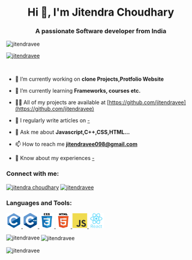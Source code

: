<h1 align="center">Hi 👋, I'm Jitendra Choudhary</h1>
<h3 align="center">A passionate Software developer from India</h3>

<p align="left"> <img src="https://komarev.com/ghpvc/?username=jitendravee&label=Profile%20views&color=0e75b6&style=flat" alt="jitendravee" /> </p>

<p align="left"> <a href="https://github.com/ryo-ma/github-profile-trophy"><img src="https://github-profile-trophy.vercel.app/?username=jitendravee" alt="jitendravee" /></a> </p>

<p align="left"> <a href="https://twitter.com/" target="blank"><img src="https://img.shields.io/twitter/follow/?logo=twitter&style=for-the-badge" alt="" /></a> </p>

- 🔭 I’m currently working on **clone Projects,Protfolio Website**

- 🌱 I’m currently learning **Frameworks, courses etc.**

- 👨‍💻 All of my projects are available at [https://github.com/jitendravee](https://github.com/jitendravee)

- 📝 I regularly write articles on [-](-)

- 💬 Ask me about **Javascript,C++,CSS,HTML...**

- 📫 How to reach me **jitendravee098@gmail.com**

- 📄 Know about my experiences [-](-)

<h3 align="left">Connect with me:</h3>
<p align="left">
<a href="https://linkedin.com/in/jitendra choudhary" target="blank"><img align="center" src="https://raw.githubusercontent.com/rahuldkjain/github-profile-readme-generator/master/src/images/icons/Social/linked-in-alt.svg" alt="jitendra choudhary" height="30" width="40" /></a>
<a href="https://instagram.com/jitendravee" target="blank"><img align="center" src="https://raw.githubusercontent.com/rahuldkjain/github-profile-readme-generator/master/src/images/icons/Social/instagram.svg" alt="jitendravee" height="30" width="40" /></a>
</p>

<h3 align="left">Languages and Tools:</h3>
<p align="left"> <a href="https://www.cprogramming.com/" target="_blank" rel="noreferrer"> <img src="https://raw.githubusercontent.com/devicons/devicon/master/icons/c/c-original.svg" alt="c" width="40" height="40"/> </a> <a href="https://www.w3schools.com/cpp/" target="_blank" rel="noreferrer"> <img src="https://raw.githubusercontent.com/devicons/devicon/master/icons/cplusplus/cplusplus-original.svg" alt="cplusplus" width="40" height="40"/> </a> <a href="https://www.w3schools.com/css/" target="_blank" rel="noreferrer"> <img src="https://raw.githubusercontent.com/devicons/devicon/master/icons/css3/css3-original-wordmark.svg" alt="css3" width="40" height="40"/> </a> <a href="https://www.w3.org/html/" target="_blank" rel="noreferrer"> <img src="https://raw.githubusercontent.com/devicons/devicon/master/icons/html5/html5-original-wordmark.svg" alt="html5" width="40" height="40"/> </a> <a href="https://developer.mozilla.org/en-US/docs/Web/JavaScript" target="_blank" rel="noreferrer"> <img src="https://raw.githubusercontent.com/devicons/devicon/master/icons/javascript/javascript-original.svg" alt="javascript" width="40" height="40"/> </a> <a href="https://reactjs.org/" target="_blank" rel="noreferrer"> <img src="https://raw.githubusercontent.com/devicons/devicon/master/icons/react/react-original-wordmark.svg" alt="react" width="40" height="40"/> </a> </p>



<p><img align="left" src="https://github-readme-stats.vercel.app/api/top-langs?username=jitendravee&show_icons=true&locale=en&layout=compact" alt="jitendravee" /></p>

<p>&nbsp;<img align="center" src="https://github-readme-stats.vercel.app/api?username=jitendravee&show_icons=true&locale=en" alt="jitendravee" /></p>

<p><img align="center" src="https://github-readme-streak-stats.herokuapp.com/?user=jitendravee&" alt="jitendravee" /></p>
